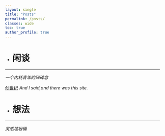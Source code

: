 ```yaml
---
layout: single
title: "Posts"
permalink: /posts/
classes: wide
toc: true
author_profile: true
---
```


- # 闲谈

***
  *一个内耗青年的碎碎念*

[创世纪](/posts/Test/)    *And I said,and there was this site.*

- # 想法
***
   *灵感垃圾桶*
